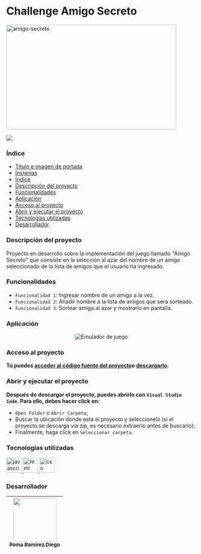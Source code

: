 <h1> Challenge Amigo Secreto </h1>

<p align="left">
  <img width="450" height="277" alt="amigo-secreto" src="https://github.com/user-attachments/assets/62fd7290-59f9-4b89-a36d-3b8450c1fce0" />
</p>

<p align="left">
  <img src="https://img.shields.io/badge/STATUS-EN%20DESAROLLO-green">
</p>

### Índice

* [Título e imagen de portada](#Título-e-imagen-de-portada)
* [Insignias](#insignias)
* [Índice](#índice)
* [Descripción del proyecto](#descripción-del-proyecto)
* [Funcionalidades](#Funcionalidades)
* [Aplicación](#Aplicación)
* [Acceso al proyecto](#acceso-al-proyecto)
* [Abrir y ejecutar el proyecto](#abrir-y-ejecutar-el-proyecto)
* [Tecnologías utilizadas](#tecnologías-utilizadas)
* [Desarrollador](#desarrollador)


### Descripción del proyecto

<p>Proyecto en desarrollo sobre la implementación del juego llamado "Amigo Secreto" que consiste en la selección al azar del nombre de un amigo seleccionado de la lista de amigos que el usuario ha ingresado.</p>

### Funcionalidades

  - `Funcionalidad 1`: Ingresar nombre de un amigo a la vez.
  - `Funcionalidad 2`: Añadir nombre a la lista de amigos que sera sorteado.
  - `Funcionalidad 3`: Sortear amigo al azar y mostrarlo en pantalla.

### Aplicación

<div align="center">
  
   ![Emulador de juego](https://github.com/user-attachments/assets/98832757-64f0-4b68-a453-f3358441ccb7)

  
</div>



### Acceso al proyecto
**Tú puedes [acceder al código fuente del proyecto](https://github.com/d27pomaramirez-lab/sistema-de-registro)o [descargarlo](https://github.com/d27pomaramirez-lab/sistema-de-registro/archive/refs/heads/main.zip).**

### Abrir y ejecutar el proyecto
**Después de descargar el proyecto, puedes abrirlo con `Visual Studio Code`. Para ello, debes hacer click en:**

- `Open Folder` o `Abrir Carpeta`;
- Buscar la ubicación donde está el proyecto y seleccionelo (si el proyecto se descarga vía zip, es necesario extraerlo antes de buscarlo);
- Finalmente, haga click en `Seleccionar carpeta`.

### Tecnologías utilizadas
<a href="https://developer.mozilla.org/es/docs/Web/JavaScript" target="_blank"> <img width="40" height="40" alt="javascript" src="https://github.com/user-attachments/assets/369821db-71be-471b-870d-23fd1b766e41"/> </a> <a href="https://developer.mozilla.org/es/docs/Web/HTML" target="_blank"> <img width="40" height="40" alt="html" src="https://github.com/user-attachments/assets/ef0d9652-a373-4eff-af52-663d4f75513b" /> </a> <a href="https://developer.mozilla.org/es/docs/Web/CSS" target="_blank">
<img width="40" height="40" alt="css" src="https://github.com/user-attachments/assets/ec3e7daa-628f-43aa-8b4c-86b021a9760d" /> </a>


### Desarrollador

| [<img src="https://avatars.githubusercontent.com/u/224181779?s=400&u=b542509272eef999a81a70ad84b7084ea4ab8740&v=4" width=115><br><sub>Poma Ramirez Diego</sub>](https://github.com/d27pomaramirez-lab) 
| :---:



